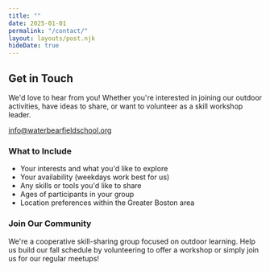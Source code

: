 ```yaml
---
title: ""
date: 2025-01-01
permalink: "/contact/"
layout: layouts/post.njk
hideDate: true
---
```


<div class="contact-hero">
  <h2>Get in Touch</h2>
  <p>We'd love to hear from you! Whether you're interested in joining our outdoor activities, have ideas to share, or want to volunteer as a skill workshop leader.</p>
  <p class="contact-email">
    <a href="mailto:info@waterbearfieldschool.org?subject=Waterbear%20Field%20School%20Inquiry">
      info@waterbearfieldschool.org
    </a>
  </p>
</div>

<div class="contact-grid">

  <div class="contact-card">
    <h3>What to Include</h3>
    <ul class="contact-list">
      <li>Your interests and what you'd like to explore</li>
      <li>Your availability (weekdays work best for us)</li>
      <li>Any skills or tools you'd like to share</li>
      <li>Ages of participants in your group</li>
      <li>Location preferences within the Greater Boston area</li>
    </ul>
  </div>

  <div class="contact-card">
    <h3>Join Our Community</h3>
    <p>We're a cooperative skill-sharing group focused on outdoor learning. Help us build our fall schedule by volunteering to offer a workshop or simply join us for our regular meetups!</p>
  </div>
</div>